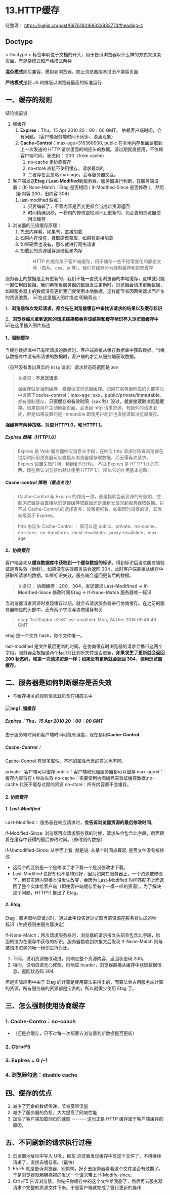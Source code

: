 # 13.HTTP缓存
待整理： https://juejin.cn/post/6976184168333983774#heading-4

## Doctype

< Doctype > 标签申明位于文档的开头，用于告诉浏览器以什么样的方式来渲染页面，有混杂模式和严格模式两种

**混杂模式**向后兼容，模拟老浏览器，防止浏览器版本过旧不兼容页面

**严格模式**是将 JS 和排版以浏览器最高的标准运行

## 一、缓存的规则

结论提前说:

1. 强缓存
   1. **Expires**：Thu，15 Apr 2010 20：00：00 GMT， 依赖客户端时间，会有问题。（客户端服务端时间不同步、浪涌现象）
   2. **Cache-Control**：max-age=315360000, public 在本地内存里面读取到上一次发送的 HTTP 请求里面的响应头的数据。没过期就直接用，不依赖客户端时间。状态码： 200（from cache)
      1. no-cache 走协商缓存
      2. no-store 直接不使用缓存，请求最新的
      3. 二者存在会忽略 max-age，会与服务器交互。
2. 客户端发送**Etag / Last-Modified**到服务器，服务器进行判断，在服务端设置：（If-None-Match：Etag 是否相同 / if-Modified-Since 是否修改 ），然后 （新内容 200，旧内容 304）
   1. last-modified 缺点：
      1. 只要编辑了，不管内容是否变更都会当成新资源返回
      2. 时间精确到秒，一秒内的修改是检测不到更新的，仍会告知浏览器使用旧缓存
3. 浏览器的三级缓存原理：
   1. 先去内存看，如果有，直接加载
   2. 如果内存没有，择取硬盘获取，如果有直接加载
   3. 如果硬盘也没有，那么就进行网络请求
   4. 加载到的资源缓存到硬盘和内存
      > HTTP 的缓存属于客户端缓存，用于储存一些不经常变化的静态文件（图片、css、js 等）。我们将缓存分为强制缓存和协商缓存

服务器上的数据是会有更新的，我们不能一直使用浏览器的本地缓存，这样就只能一直使用旧数据。我们希望当服务器的数据发生更新时，浏览器会请求更新数据，如果服务器上的数据没有更新我们就使用本地数据，这样能节省因网络请求而产生的资源浪费。
![在这里插入图片描述](https://img-blog.csdnimg.cn/20210308194202184.png?x-oss-process=image/watermark,type_ZmFuZ3poZW5naGVpdGk,shadow_10,text_aHR0cHM6Ly9ibG9nLmNzZG4ubmV0L2FidWFuZGVu,size_16,color_FFFFFF,t_70)
明确两点：

1、**浏览器每次发起请求，都会先在浏览器缓存中查找该请求的结果以及缓存标识**

2、**浏览器每次拿到返回的请求结果都会将该结果和缓存标识存入浏览器缓存中**
![在这里插入图片描述](https://img-blog.csdnimg.cn/20210308194235693.png?x-oss-process=image/watermark,type_ZmFuZ3poZW5naGVpdGk,shadow_10,text_aHR0cHM6Ly9ibG9nLmNzZG4ubmV0L2FidWFuZGVu,size_16,color_FFFFFF,t_70)

#### 1、强制缓存

当缓存数据库中已有所请求的数据时。客户端直接从缓存数据库中获取数据。当缓存数据库中没有所请求的数据时，客户端的才会从服务端获取数据。

（虽然没有发出真实的 `http` 请求）请求状态码返回是 `200`

> 关键词：**不发送请求**
>
> 强缓存就是强制缓存，直接读取浏览器缓存。如果在服务器响应的头部字段中设置了**cache-control：max-age=xxx，public/private/immutable**，都有强制缓存，**只要缓存的有效时间（xxx 秒）没过，就直接读取浏览器缓存**。如果是用户主动刷新页面，会发起 http 请求资源，有额外的请求消耗，但是如果设置的是 immutable 即使用户刷新也直接读取浏览器缓存。

**强缓存有两种策略，对应 HTTP1.0，和 HTTP1.1。**

##### **Expires 策略（HTTP1.0）**

> Expires 是 Web 服务器响应消息头字段，在响应 http 请求时告诉浏览器在过期时间前浏览器可以直接从浏览器缓存取数据，而无需再次请求。
> Expires 设置失效时间，精确到时分秒。 不过 Expires 是 HTTP 1.0 的东西，现在默认浏览器均默认使用 HTTP 1.1，所以它的作用基本忽略。

##### **Cache-control 策略（重点关注）**

> Cache-Control 与 Expires 的作用一致，都是指明当前资源的有效期，控制浏览器是否直接从浏览器缓存取数据还是重新发请求到服务器取数据。只不过 Cache-Control 的选择更多，设置更细致，如果同时设置的话，其优先级高于 Expires。

> http 协议头 Cache-Control ： 值可以是 public、private、no-cache、no-store、no-transform、must-revalidate、proxy-revalidate、max-age

#### 2、协商缓存

客户端会先从**缓存数据库中获取到一个缓存数据的标识**，得到标识后请求服务端验证是否失效（新鲜），如果没有失效服务端会返回 304，此时客户端直接从缓存中获取所请求的数据，如果标识失效，服务端会返回更新后的数据。

> 关键词：
> **协商缓存：200，304，发送请求
> Last-Modifined -> If-Modified-Since 修改时间
> Etag -> If-None-Match 服务器唯一标识**

当浏览器请求资源时发现缓存过期，就会去请求服务器进行协商缓存。在之前的服务器响应的头部中，还有两个字段与协商缓存有关

> etag: '5c20abbd-e2e8'
> last-modified: Mon, 24 Dec 2018 09:49:49 GMT

etag 是一个文件 hash，每个文件唯一。

last-modified 是文件最后更新的时间。在协商缓存时浏览器的请求会携带这两个字段，服务器会根据这两个标识对比判断文件是否更新，**如果发生了更新就会返回 200 状态码，和第一次请求资源一样；如果没有更新就会返回 304，调用浏览器缓存**。

## 二、服务器是如何判断缓存是否失效

- 与缓存相关的规则信息就包含在相应头中

#### ![img](http://www.361way.com/wp-content/uploads/2017/01/response-headers.png)1. 强缓存

##### **Expires**：Thu，15 Apr 2010 20：00：00 GMT

由于服务端时间和客户端时间可能有误差，现在都用**Cache-Control**

##### **Cache-Control**：

Cache-Control 有很多属性，不同的属性代表的意义也不同。

private：客户端可以缓存
public：客户端和代理服务器都可以缓存
max-age=t：缓存内容将在 t 秒后失效
no-cache：需要使用协商缓存来验证缓存数据,no-cache 代表不缓存过期的资源
no-store：所有内容都不会缓存。

#### 2. 协商缓存

##### 1. **Last-Modified**

Last-Modified： 服务器在响应请求时，**会告诉浏览器资源的最后修改时间**。

if-Modified-Since: 浏览器再次请求服务器的时候，请求头会包含此字段，后面跟着在缓存中获得的最后修改时间。（修改则传数据）

if-Unmodified-Since: 从字面上看, 就是说: 从某个时间点算起, 是否文件没有被修改

- 这两个的区别是一个是修改了才下载一个是没修改才下载。
- Last-Modified 说好却也不是特别好，因为如果在服务器上，一个资源被修改了，但其实际内容根本没发生改变，会因为 Last-Modified 时间匹配不上而返回了整个实体给客户端（即使客户端缓存里有个一模一样的资源）。为了解决这个问题，HTTP1.1 推出了 Etag。

##### 2. **Etag**

Etag：服务器响应请求时，通过此字段告诉浏览器当前资源在服务器生成的唯一标识（生成规则由服务器决定）

If-None-Match：再次请求服务器时，浏览器的请求报文头部会包含此字段，后面的值为在缓存中获取的标识。服务器接收到次报文后发现 If-None-Match 则与被请求资源的唯一标识进行对比。

1. 不同，说明资源被改动过，则响应整个资源内容，返回状态码 200。
2. 相同，说明资源无心修改，则响应 header，浏览器直接从缓存中获取数据信息。返回状态码 304.

但是实际应用中由于 Etag 的计算是使用算法来得出的，而算法会占用服务端计算的资源，所有服务端的资源都是宝贵的，所以就很少使用 Etag 了。

## 三、怎么强制使用协商缓存

### 1. Cache-Contro：no-coach

- （还是会缓存，只不过每一次都要去浏览器判断数据是否更新）

### 2. Ctrl+F5

### 3. Expires = 0 /-1

### 4. 浏览器勾选：disable cache

## 四、缓存的优点

1. 减少了冗余的数据传递，节省宽带流量
2. 减少了服务器的负担，大大提高了网站性能
3. 加快了客户端加载网页的速度 ------- 这也正是 HTTP 缓存属于客户端缓存的原因。

## 五、不同刷新的请求执行过程

1. 浏览器地址栏中写入 URL，回车
   浏览器发现缓存中有这个文件了，不用继续请求了，直接去缓存拿。（最快）
2. F5
   F5 就是告诉浏览器，别偷懒，好歹去服务器看看这个文件是否有过期了。于是浏览器就胆胆襟襟的发送一个请求带上 If-Modify-since。
3. Ctrl+F5
   告诉浏览器，你先把你缓存中的这个文件给我删了，然后再去服务器请求个完整的资源文件下来。于是客户端就完成了强行更新的操作.
